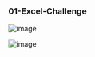 ### 01-Excel-Challenge

![image](https://user-images.githubusercontent.com/89948865/167340484-bb4de10d-6e9e-4950-884e-c8d51f759e5a.png) 

![image](https://user-images.githubusercontent.com/89948865/167340510-ee8f5787-fdb9-42a9-abfd-e7a8c4cc1594.png)
 
